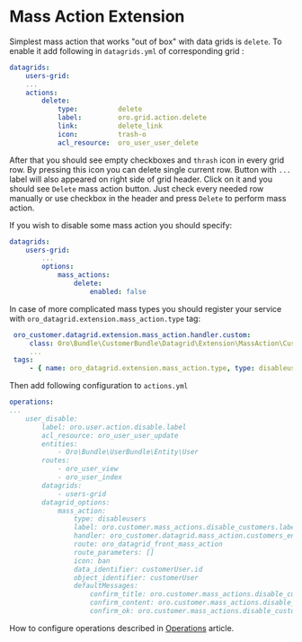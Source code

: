 Mass Action Extension
==================

Simplest mass action that works "out of box" with data grids is `delete`. To enable it add following in `datagrids.yml` of corresponding grid :
``` yml
datagrids:
    users-grid:
    ...
    actions:
        delete:
            type:          delete
            label:         oro.grid.action.delete
            link:          delete_link
            icon:          trash-o
            acl_resource:  oro_user_user_delete
```
After that you should see empty checkboxes and `thrash` icon in every grid row. By pressing this icon you can delete single current row. 
Button with `...` label will also appeared on right side of grid header. Click on it and you should see `Delete` mass action button. 
Just check every needed row manually or use checkbox in the header and press `Delete` to perform mass action. 

If you wish to disable some mass action you should specify:
``` yml
datagrids:
    users-grid:
        ...
        options:
            mass_actions:
                delete:
                    enabled: false
```

In case of more complicated mass types you should register your service with `oro_datagrid.extension.mass_action.type` tag:

``` yml
 oro_customer.datagrid.extension.mass_action.handler.custom:
     class: Oro\Bundle\CustomerBundle\Datagrid\Extension\MassAction\CustomActionHandler
     ...
 tags:
     - { name: oro_datagrid.extension.mass_action.type, type: disableusers }
```
Then add following configuration to `actions.yml`
``` yml
operations:
...
    user_disable:
        label: oro.user.action.disable.label
        acl_resource: oro_user_user_update
        entities:
            - Oro\Bundle\UserBundle\Entity\User
        routes:
            - oro_user_view
            - oro_user_index
        datagrids:
            - users-grid
        datagrid_options:
            mass_action:
                type: disableusers
                label: oro.customer.mass_actions.disable_customers.label
                handler: oro_customer.datagrid.mass_action.customers_enable_switch.handler.disable
                route: oro_datagrid_front_mass_action
                route_parameters: []
                icon: ban
                data_identifier: customerUser.id
                object_identifier: customerUser
                defaultMessages:
                    confirm_title: oro.customer.mass_actions.disable_customers.confirm_title
                    confirm_content: oro.customer.mass_actions.disable_customers.confirm_content
                    confirm_ok: oro.customer.mass_actions.disable_customers.confirm_ok

```

How to configure operations described in [Operations](../../../../../ActionBundle/Resources/doc/operations.md) article.

